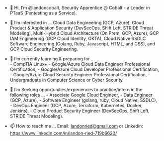 - 👋 Hi, I’m @landoncobalt, Security Apprentice @ Cobalt - a Leader in PTaaS (Pentesting as a Service).

- 👀 I’m interested in ... Cloud Data Engineering (GCP, Azure), Cloud Product & Application Security (DevSecOps, Shift Left, STRIDE Threat Modeling), Multi-Hybrid Cloud Architecture (On Prem, GCP, Azure), GCP IAM Engineering (GCP Cloud Identity, OKTA), Cloud Native SSDLC Software Engineering (Golang, Ruby, Javascript, HTML, and CSS), and GCP Cloud Security Engineering.

- 🌱 I’m currently learning & preparing for ...  
          - CompTIA Linux+
          - Google/Azure Cloud Data Engineer Professional Certification, 
          - Google/Azure Cloud Developer Professional Certification,
          - Google/Azure Cloud Security Engineer Professional Certification,
          - Undergraduate in Computer Science or Cyber Security.

- 💞️ I’m Seeking opportunities/experiences to practice/intern in the following roles ... 
          - Associate Google Cloud Engineer, 
          - Data Engineer (GCP, Azure),
          - Software Engineer (golang, ruby, Cloud Native, SSDLC), 
          - DevOps Engineer (GCP, Azure, Terraform, Kubernetes, Docker, Jenkins),
          - Cloud Product Security Engineer (DevSecOps, Shift Left, STRIDE Threat Modeling).
          
- 📫 How to reach me ... Email: landonried@gmail.com or Linkedin: https://www.linkedin.com/in/landon-ried-719b6620/

<!---
landoncobalt/landoncobalt is a ✨ special ✨ repository because its `README.md` (this file) appears on your GitHub profile.
You can click the Preview link to take a look at your changes.
--->

